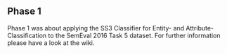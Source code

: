 ## Phase 1
Phase 1 was about applying the SS3 Classifier for Entity- and Attribute-Classification to the SemEval 2016 Task 5 dataset.
For further information please have a look at the wiki.
